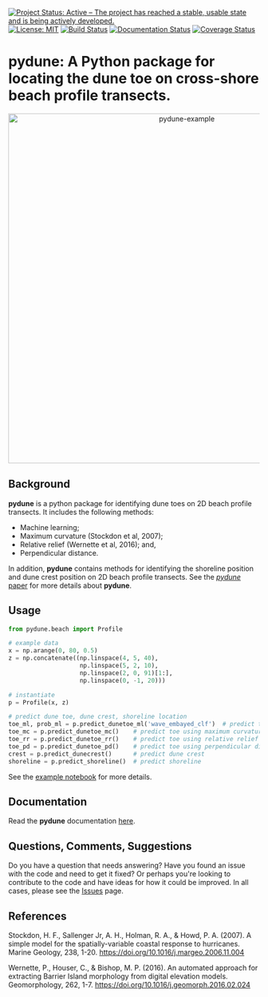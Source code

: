 [![Project Status: Active – The project has reached a stable, usable state and is being actively developed.](https://www.repostatus.org/badges/latest/active.svg)](https://www.repostatus.org/#active)
[![License: MIT](https://img.shields.io/badge/License-MIT-yellow.svg)](https://opensource.org/licenses/MIT)
[![Build Status](https://travis-ci.org/TomasBeuzen/pydune.svg?branch=master)](https://travis-ci.org/TomasBeuzen/pydune)
[![Documentation Status](https://readthedocs.org/projects/pydune-tomasbeuzen/badge/?version=latest)](https://pydune-tomasbeuzen.readthedocs.io/en/latest/?badge=latest)
[![Coverage Status](https://coveralls.io/repos/github/TomasBeuzen/pydune/badge.svg?branch=master&service=github)](https://coveralls.io/github/TomasBeuzen/pydune?branch=master)

# **pydune**: A Python package for locating the dune toe on cross-shore beach profile transects.

<div align="center">
  <img src="https://raw.githubusercontent.com/TomasBeuzen/pydune/master/docs/img/figure_1.png" alt="pydune-example" width="700"/>
</div>

## Background
**pydune** is a python package for identifying dune toes on 2D beach profile transects. It includes the following methods:
  - Machine learning; 
  - Maximum curvature (Stockdon et al, 2007); 
  - Relative relief (Wernette et al, 2016); and,
  - Perpendicular distance.
  
In addition, **pydune** contains methods for identifying the shoreline position and dune crest position on 2D beach profile transects. See the [*pydune* paper](paper.md) for more details about **pydune**.

## Usage
```python
from pydune.beach import Profile

# example data
x = np.arange(0, 80, 0.5)
z = np.concatenate((np.linspace(4, 5, 40),
                    np.linspace(5, 2, 10),
                    np.linspace(2, 0, 91)[1:],
                    np.linspace(0, -1, 20)))

# instantiate
p = Profile(x, z)

# predict dune toe, dune crest, shoreline location
toe_ml, prob_ml = p.predict_dunetoe_ml('wave_embayed_clf')  # predict toe using machine learning model
toe_mc = p.predict_dunetoe_mc()    # predict toe using maximum curvature method (Stockdon et al, 2007)
toe_rr = p.predict_dunetoe_rr()    # predict toe using relative relief method (Wernette et al, 2016)
toe_pd = p.predict_dunetoe_pd()    # predict toe using perpendicular distance method
crest = p.predict_dunecrest()      # predict dune crest
shoreline = p.predict_shoreline()  # predict shoreline
```

See the [example notebook](https://github.com/TomasBeuzen/pydune/blob/master/example.ipynb) for more details.

## Documentation
Read the **pydune** documentation [here](https://pydune-tomasbeuzen.readthedocs.io/en/latest/?badge=latest).

## Questions, Comments, Suggestions
Do you have a question that needs answering? Have you found an issue with the code and need to get it fixed? Or perhaps you're looking to contribute to the code and have ideas for how it could be improved. In all cases, please see the [Issues](https://github.com/TomasBeuzen/pydune/issues) page.

## References
Stockdon, H. F., Sallenger Jr, A. H., Holman, R. A., & Howd, P. A. (2007). A simple model for the spatially-variable coastal response to hurricanes. Marine Geology, 238, 1-20. https://doi.org/10.1016/j.margeo.2006.11.004

Wernette, P., Houser, C., & Bishop, M. P. (2016). An automated approach for extracting Barrier Island morphology from digital elevation models. Geomorphology, 262, 1-7. https://doi.org/10.1016/j.geomorph.2016.02.024
